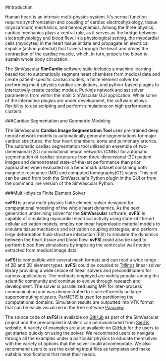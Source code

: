 #Introduction 

Human heart is an intrinsic multi-physics system. It's normal function requires synchronization and coupling of cardiac electrophysiology, tissue (myocardium) mechanics, and hemodynamics. Among the three physics, cardiac mechanics plays a central role, as it serves as the bridge between electrophysiology and blood flow. In a physiological setting, the myocardial cells (myocytes) in the heart tissue initiate and propagate an electrical impulse (action potential) that travels through the heart and drives the contraction of the cardiac muscle, which, in turn, propels the blood to sustain whole body circulation.

The SimVascular <strong>SimCardio</strong> software suite includes a machine learning-based tool to automatically segment heart chambers from medical data and create patient-specific cardiac models, a finite element solver for performing multi-physics cardiac simulations, and python-based plugins to interactively create cardiac models, Purkinje network and set solver parameters from within the main SimVascular GUI application. While some of the interactive plugins are under development, the software allows flexibility to use scripting and perform simulations on high performance clusters.



###Cardiac Segmentation and Geometric Modeling

The SimVascular <strong>Cardiac Image Segmentation Tool</strong> uses pre-trained deep neural network models to automatically generate segmentations for major cardiac structures, the four heart chambers, aorta and pulmonary arteries. The automatic cardiac segmentation tool utilized an ensemble of two-dimensional (2D) convolutional neural networks (CNNs) for automatic segmentation of cardiac structures from three-dimensional (3D) patient images and demonstrated state-of-the-art performance than prior approaches when evaluated on a benchmark dataset containing both magnetic resonance (MR) and computed tomography(CT) scans. This tool can be used from both the SimVascular&#39;s Python plugin in the GUI or from the command line version of the SimVascular Python.



###Multi-physics Finite Element Solver

<strong>svFSI</strong> is a new multi-physics finite element solver designed for computational modeling of the whole heart dynamics. As the next generation underlining solver for the <strong>SimVascular</strong> software, <strong>svFSI</strong> is capable of simulating myocardial electrical activity using state-of-the-art cellular activation models, employ nonlinear hyperelastic material models to simulate tissue mechanics and activation coupling strategies, and perform large deformation fluid-structure interaction (FSI) to simulate the dynamics between the heart tissue and blood flow. <strong>svFSI</strong> could also be used to perform blood flow simulations by imposing the ventricular wall motion extracted from medical image data.

<strong>svFSI</strong> is compatible with several mesh formats and can read a wide range of 2D and 3D element types. <strong>svFSI</strong> could be coupled to <a href="https://trilinos.github.io/index.html">Trilinos</a> linear solver library providing a wide choice of linear solvers and preconditioners for various applications. The methods employed are widely popular among the scientific community and continue to evolve through research and development. The solver is parallelized using MPI for inter-process communication and was demonstrated to scale efficiently on large supercomputing clusters. ParMETIS is used for partitioning the computational domains. Simulation results are outputted into VTK format that can be easily visualized in the free software <a href="https://www.paraview.org"> Paraview</a>.

The source code of <strong>svFSI</strong> is available on <a href="https://github.com/SimVascular/svFSI">GitHub</a> as part of the SimVascular project and the precompiled installers can be downloaded from <a href="https://simtk.org/projects/simvascular#">SimTK</a> website. A variety of examples are also available on <a href="https://github.com/SimVascular/svFSI-Tests">GitHub</a> for the users to get started quickly on using the solver. We recommend users to navigate through all the examples under a particular physics to educate themselves with the variety of options that the solver could accommodate. We also recommend users to use the existing input files as templates and make suitable modifications that meet their needs.

